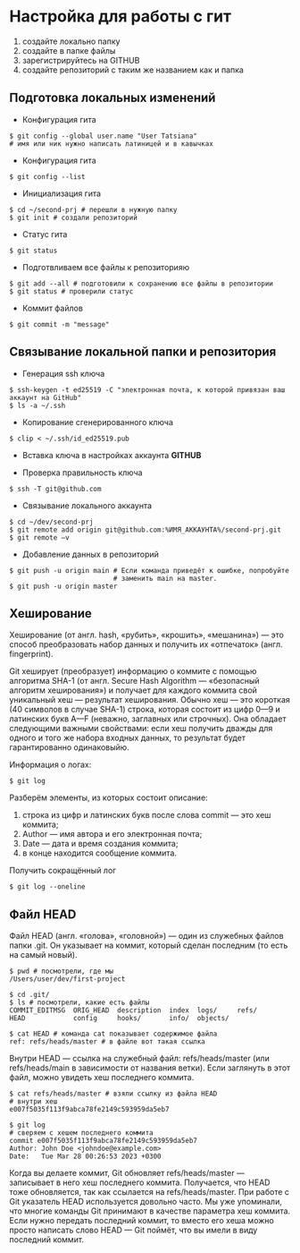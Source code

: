 # Настройка для работы с гит

1. создайте локально папку
2. создайте в папке файлы
3. зарегистрируйтесь на GITHUB
4. создайте репозиторий с таким же названием как и папка

## Подготовка локальных изменений

- Конфигурация гита

```
$ git config --global user.name "User Tatsiana" 
# имя или ник нужно написать латиницей и в кавычках
```

- Конфигурация гита

```
$ git config --list
```

- Инициализация гита

```
$ cd ~/second-prj # перешли в нужную папку
$ git init # создали репозиторий
```

- Статус гита

```
$ git status
```

- Подготвливаем все файлы к репозиторияю

```
$ git add --all # подготовили к сохранению все файлы в репозитории
$ git status # проверили статус 
```

- Коммит файлов

```
$ git commit -m "message"
```

## Связывание локальной папки и репозитория

* Генерация ssh ключа
```
$ ssh-keygen -t ed25519 -C "электронная почта, к которой привязан ваш аккаунт на GitHub"
$ ls -a ~/.ssh
```

* Копирование сгенерированного ключа
```
$ clip < ~/.ssh/id_ed25519.pub
```

* Вставка ключа в настройках аккаунта **GITHUB**

* Проверка правильность ключа
```
$ ssh -T git@github.com 
```

* Связывание локального аккаунта
```
$ cd ~/dev/second-prj
$ git remote add origin git@github.com:%ИМЯ_АККАУНТА%/second-prj.git 
$ git remote –v
```

* Добавление данных в репозиторий
```
$ git push -u origin main # Если команда приведёт к ошибке, попробуйте 
                          # заменить main на master.
$ git push -u origin master
```
## Хеширование

Хеширование (от англ. hash, «рубить», «крошить», «мешанина») — это способ преобразовать набор данных и получить их «отпечаток» (англ. fingerprint).

Git хеширует (преобразует) информацию о коммите с помощью алгоритма SHA-1 (от англ. Secure Hash Algorithm — «безопасный алгоритм хеширования») и получает для каждого коммита свой уникальный хеш — результат хеширования.
Обычно хеш — это короткая (40 символов в случае SHA-1) строка, которая состоит из цифр 0—9 и латинских букв A—F (неважно, заглавных или строчных). Она обладает следующими важными свойствами:
если хеш получить дважды для одного и того же набора входных данных, то результат будет гарантированно одинаковыйю.

Информация о логах:
```
$ git log
```

Разберём элементы, из которых состоит описание:
1. строка из цифр и латинских букв после слова commit — это хеш коммита;
2. Author — имя автора и его электронная почта;
3. Date — дата и время создания коммита;
4. в конце находится сообщение коммита.

Получить сокращённый лог

```
$ git log --oneline
```

## Файл HEAD 

Файл HEAD (англ. «голова», «головной») — один из служебных файлов папки .git. Он указывает на коммит, который сделан последним (то есть на самый новый).
```
$ pwd # посмотрели, где мы
/Users/user/dev/first-project

$ cd .git/
$ ls # посмотрели, какие есть файлы
COMMIT_EDITMSG  ORIG_HEAD  description  index  logs/     refs/
HEAD            config     hooks/       info/  objects/

$ cat HEAD # команда cat показывает содержимое файла
ref: refs/heads/master # в файле вот такая ссылка
```
Внутри HEAD — ссылка на служебный файл: refs/heads/master (или refs/heads/main в зависимости от названия ветки). Если заглянуть в этот файл, можно увидеть хеш последнего коммита.

```
$ cat refs/heads/master # взяли ссылку из файла HEAD
# внутри хеш
e007f5035f113f9abca78fe2149c593959da5eb7

$ git log 
# сверяем с хешем последнего коммита
commit e007f5035f113f9abca78fe2149c593959da5eb7
Author: John Doe <johndoe@example.com>
Date:   Tue Mar 28 00:26:53 2023 +0300
```

Когда вы делаете коммит, Git обновляет refs/heads/master — записывает в него хеш последнего коммита. Получается, что HEAD тоже обновляется, так как ссылается на refs/heads/master.
При работе с Git указатель HEAD используется довольно часто. Мы уже упоминали, что многие команды Git принимают в качестве параметра хеш коммита. Если нужно передать последний коммит, то вместо его хеша можно просто написать слово HEAD — Git поймёт, что вы имели в виду последний коммит.